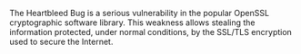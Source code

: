 
The Heartbleed Bug is a serious vulnerability in the popular OpenSSL
cryptographic software library.
This weakness allows stealing the information protected, under normal
conditions, by the SSL/TLS encryption used to secure the Internet.